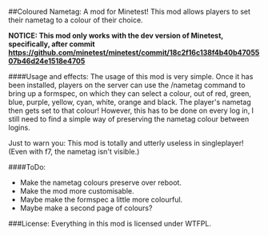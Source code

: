 ##Coloured Nametag: A mod for Minetest!
This mod allows players to set their nametag to a colour of their choice.

**NOTICE: This mod only works with the dev version of Minetest, specifically, after commit https://github.com/minetest/minetest/commit/18c2f16c138f4b40b4705507b46d24e1518e4705**

####Usage and effects:
The usage of this mod is very simple. Once it has been installed, players on the server can use the /nametag command to bring up a formspec, on which they can select a colour, out of red, green, blue, purple, yellow, cyan, white, orange and black. The player's nametag then gets set to that colour! However, this has to be done on every log in, I still need to find a simple way of preserving the nametag colour between logins.

Just to warn you: This mod is totally and utterly useless in singleplayer! (Even with f7, the nametag isn't visible.)

####ToDo:
* Make the nametag colours preserve over reboot.
* Make the mod more customisable.
* Maybe make the formspec a little more colourful.
* Maybe make a second page of colours?

###License:
Everything in this mod is licensed under WTFPL.

